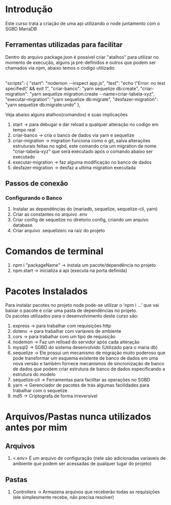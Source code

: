 # Introdução
Este curso trata a criação de uma api utilizando o node juntamento com o SGBD MariaDB

## Ferramentas utilizadas para facilitar
Dentro do arquivo package.json é possível criar "atalhos" para utilizar no momento de execução, alguns ja pré-definidos e outros que podem ser chamados via npm, abaixo temos o codigo utilizado:

</br>
 "scripts": {
    "start": "nodemon --inspect app.js",
    "test": "echo \"Error: no test specified\" && exit 1",
    "criar-banco": "yarn sequelize db:create",
    "criar-migration": "yarn sequelize migration:create --name=criar-tabela-xyz",
    "executar-migration": "yarn sequelize db:migrate",
    "desfazer-migration": "yarn sequelize db:migrate:undo"
  },
</br>

Veja abaixo alguns atalhos(comandos) e suas implicações
1. start                -> para debugar e dar reload a qualquer alteração no codigo em tempo real
2. criar-banco          -> cria o banco de dados via yarn e sequelize
3. criar-migration      -> migration funciona como o git, salva alterações estruturais feitas no sgbd, este comando cria um migration de nome "criar-tabela-xyz" que será executado após o comando abaixo ser executado
4. executar-migration   -> faz alguma modificação no banco de dados
5. desfazer-migration   -> desfaz a ultima migration executada

## Passos de conexão
### Configurando o Banco 
1. Instalar as dependências do (mariadb, sequelize, sequelize-cli, yarn)
2. Criar as constantes no arquivo .env
3. Criar config de sequelize no diretorio config, criando um arquivo database.
4. Criar arquivo .sequelizerc na raiz do projeto

# Comandos de terminal 
1. npm i "packageName"  -> instala um pacote/dependência no projeto
2. npm.start            -> inicializa a api (executa na porta definida)

# Pacotes Instalados
Para instalar pacotes no projeto node pode-se utilizar o 'npm i ...' que vai baixar o pacote e criar uma pasta de dependências no projeto. </br>
Os pacotes utilizados para o desenvolvimento deste curso são:

1. express          <npm i express>         -> para trabalhar com requisições http
2. dotenv           <npm i dotenv>          -> para trabalhar com variaveis de ambiente
3. cors             <npm i cors>            -> para trabalhar com um tipo de requisição
4. nodemon          <npm i nodemon>         -> Faz um relload do servidor após cada alteração
5. mysql2           <npm i mysql2>          -> SGBD do sistema desenvolvido (Utilizado para o maria db)
6. sequelize        <npm i sequelize>       -> Ele possui um mecanismo de migração muito poderoso que pode transformar um esquema existente de banco de dados em uma nova versão e também fornece mecanismos de sincronização de banco de dados que podem criar estrutura de banco de dados especificando a estrutura do modelo
6. sequelize-cli    <npm i sequelize-cli>   -> Ferramentas para facilitar as operações no SGBD
7. yarn             <npm i yarn>            -> Gerenciador de pacotes de trás algumas facilidades para trabalhar com o sequelize
8. md5              <npm i md5>             -> Criptografa de forma irreversível 


# Arquivos/Pastas nunca utilizados antes por mim

## Arquivos
1. <.env> É um arquivo de configuração (nele são adicionadas variaveis de ambiente que podem ser acessadas de qualquer lugar do projeto)

## Pastas
1. Controllers      -> Armazena arquivos que receberão todas as requisições (ele simplesmente recebe, não precisa resolver)



